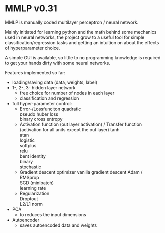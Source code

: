 # MMLP v0.31
MMLP is manually coded multilayer perceptron / neural network.  
  
Mainly initiated for learning python and the math behind some mechanics used in neural networks, the project grow to a useful tool for simple classification/regression tasks and getting an intuition on about the effects of hyperparameter choice.

A simple GUI is available, so little to no programming knowledge is required to get your hands dirty with some neural networks.

Features implemented so far:
* loading/saving data (data, weights, label)
* 1-, 2-, 3- hidden layer network
  * free choice for number of nodes in each layer
  * classification and regression
* full hyper-parameter control:
  * Error-/Lossfunciton
    quadratic  
    pseudo huber loss  
    binary cross entropy  
  * Activation function (out layer activation) / Transfer function (activation for all units except the out layer)
    tanh  
    atan  
    logistic  
    softplus  
    relu  
    bent identity  
    binary  
    stochastic  
  * Gradient descent optimizer
    vanilla gradient descent
    Adam / RMSprop  
    SGD (minibatch)  
    learning rate  
  * Regularization  
    Droptout  
    L2/L1 norm  
* PCA
  * to reduces the input dimensions
* Autoencoder 
  * saves autoencoded data and weights
